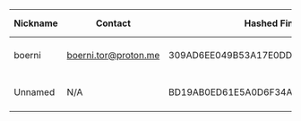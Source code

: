 | Nickname |  Contact | Hashed Fingerprint	| Running | Flags | Last Seen | First Seen | Last Restarted | Advertised Bandwidth | Platform | Version | Version Status | Recommended Version | BridgeDB Distributor | OR Addresses | Transports | BlockList |
|---|---|---|---|---|---|---|---|---|---|---|---|---|---|---|---|---|
|boerni | boerni.tor@proton.me | 309AD6EE049B53A17E0DD1EADB12D0522BED7A40 | true | Running, V2Dir, Valid | 2025-08-05 04:18:21 | 2025-08-05 03:18:21 | 2025-08-05 03:06:19 | 0 | Tor 0.4.8.12 on Linux | 0.4.8.12 | recommended | true | N/A | 10.68.69.156:62420 |  | |
|Unnamed | N/A | BD19AB0ED61E5A0D6F34AF39ABF8A5D7872FDEDF | true | Running, V2Dir, Valid | 2025-08-05 04:18:21 | 2025-08-05 04:18:21 | 2025-08-05 04:03:58 | 0 | Tor 0.4.8.10 on Linux | 0.4.8.10 | recommended | true | N/A | 10.177.209.195:55137 | obfs4 | |
